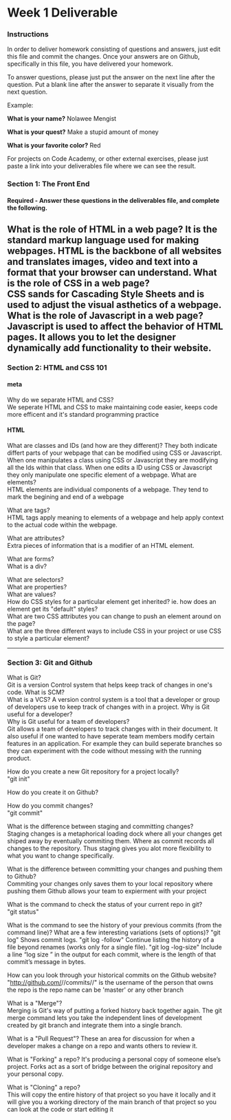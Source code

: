 # Week 1 Deliverable  

### Instructions  

In order to deliver homework consisting of questions and answers, just edit this file and commit the changes.  Once your answers are on Github, specifically in this file, you have delivered your homework.  
  
To answer questions, please just put the answer on the next line after the question.  Put a blank line after the answer to separate it visually from the next question.  

Example:  

**What is your name?**
Nolawee Mengist

**What is your quest?**
Make a stupid amount of money

**What is your favorite color?**
Red 

For projects on Code Academy, or other external exercises, please just paste a link into your deliverables file where we can see the result.  

### Section 1: The Front End
#### Required - Answer these questions in the deliverables file, and complete the following. 
What is the role of HTML in a web page? 
It is the standard markup language used for making webpages. HTML is the backbone of all websites and translates images, video and text into a format that your browser can understand. 
What is the role of CSS in a web page?  
CSS sands for Cascading Style Sheets and is used to adjust the visual asthetics of a webpage.
What is the role of Javascript in a web page?  
Javascript is used to affect the behavior of HTML pages. It allows you to let the designer dynamically add functionality to their website.
---

### Section 2: HTML and CSS 101

#### meta
Why do we separate HTML and CSS?  
We seperate HTML and CSS to make maintaining code easier, keeps code more efficent and it's standard programming practice
#### HTML
What are classes and IDs (and how are they different)?
They both indicate differt parts of your webpage that can be modified using CSS or Javascript. When one manipulates a class using CSS or Javascript they are modifying all the Ids within that class. When one edits a ID using CSS or Javascript they only manipulate one specific element of a webpage. 
What are elements?  
HTML elements are individual components of a webpage. They tend to mark the begining and end of a webpage 

What are tags?  
HTML tags apply meaning to elements of a webpage and help apply context to the actual code within the webpage. 

What are attributes?  
Extra pieces of information that is a modifier of an HTML element. 

What are forms?  
What is a div?  

What are selectors?  
What are properties?  
What are values?  
How do CSS styles for a particular element get inherited? ie. how does an element get its "default" styles?  
What are two CSS attributes you can change to push an element around on the page?  
What are the three different ways to include CSS in your project or use CSS to style a particular element?  

---
### Section 3: Git and Github  
What is Git?  
Git is a version Control system that helps keep track of changes in one's code.
What is SCM?  
What is a VCS? 
A version control system is a tool that a developer or group of developers use to keep track of changes with in a project.
Why is Git useful for a developer?  
Why is Git useful for a team of developers?  
Git allows a team of developers to track changes with in their document. It also useful if one wanted to have seperate team members modify certain features in an application. For example they can build seperate branches so they can experiment with the code without messing with the running product. 

How do you create a new Git repository for a project locally?  
"git init"

How do you create it on Github?  

How do you commit changes?  
"git commit"

What is the difference between staging and committing changes?  
Staging changes is a metaphorical loading dock where all your changes get shiped away by eventually commiting them. Where as commit records all changes to the repository. Thus staging gives you alot more flexibility to what you want to change specifically. 

What is the difference between committing your changes and pushing them to Github?  
Commiting your changes only saves them to your local repository where pushing them Github allows your team to expierment with your project

What is the command to check the status of your current repo in git?  
"git status"

What is the command to see the history of your previous commits (from the command line)?  What are a few interesting variations (sets of options)? 
"git log" Shows commit logs.
"git log -follow" Continue listing the history of a file beyond renames (works only for a single file).
"git log -log-size" Include a line “log size <number>” in the output for each commit, where <number> is the length of that commit’s message in bytes. 

How can you look through your historical commits on the Github website?  
"http://github.com/<username>/<project>/commits/<branch>/"
<username> is the username of the person that owns the repo
<project> is the repo name
<branch> can be 'master' or any other branch

What is a "Merge"?  
Merging is Git's way of putting a forked history back together again. The git merge command lets you take the independent lines of development created by git branch and integrate them into a single branch.

What is a "Pull Request"?
These an area for discussion for when a developer makes a change on a repo and wants others to review it. 

What is "Forking" a repo? 
It's producing a personal copy of someone else’s project. Forks act as a sort of bridge between the original repository and your personal copy. 

What is "Cloning" a repo?  
This will copy the entire history of that project so you have it locally and it will give you a working directory of the main branch of that project so you can look at the code or start editing it
